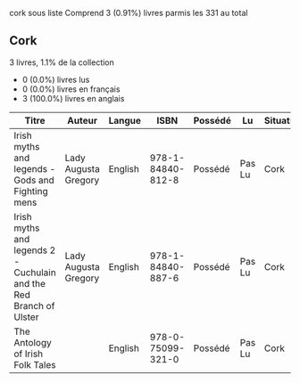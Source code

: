 cork sous liste
Comprend 3 (0.91%) livres parmis les 331 au total

Cork
----
  3 livres, 1.1% de la collection
   - 0 (0.0%) livres lus
   - 0 (0.0%) livres en français
   - 3 (100.0%) livres en anglais

| Titre | Auteur | Langue | ISBN | Possédé | Lu | Situation | Notes |
| --- | --- | --- | --- | --- | --- | --- | --- |
| Irish myths and legends - Gods and Fighting mens | Lady Augusta Gregory | English | 978-1-84840-812-8 | Possédé | Pas Lu | Cork | |
| Irish myths and legends 2 - Cuchulain and the Red Branch of Ulster | Lady Augusta Gregory | English | 978-1-84840-887-6 | Possédé | Pas Lu | Cork | |
| The Antology of Irish Folk Tales | | English | 978-0-75099-321-0 | Possédé | Pas Lu | Cork | |

